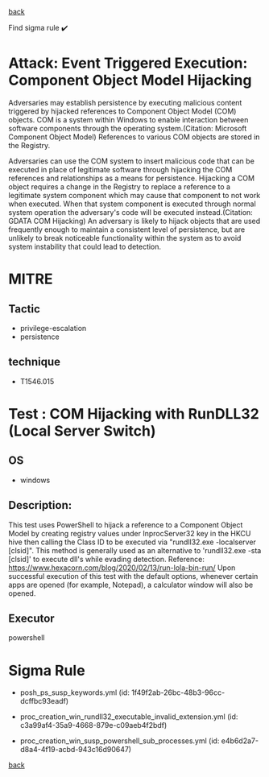 
[back](../index.md)

Find sigma rule :heavy_check_mark: 

# Attack: Event Triggered Execution: Component Object Model Hijacking 

Adversaries may establish persistence by executing malicious content triggered by hijacked references to Component Object Model (COM) objects. COM is a system within Windows to enable interaction between software components through the operating system.(Citation: Microsoft Component Object Model)  References to various COM objects are stored in the Registry. 

Adversaries can use the COM system to insert malicious code that can be executed in place of legitimate software through hijacking the COM references and relationships as a means for persistence. Hijacking a COM object requires a change in the Registry to replace a reference to a legitimate system component which may cause that component to not work when executed. When that system component is executed through normal system operation the adversary's code will be executed instead.(Citation: GDATA COM Hijacking) An adversary is likely to hijack objects that are used frequently enough to maintain a consistent level of persistence, but are unlikely to break noticeable functionality within the system as to avoid system instability that could lead to detection. 

# MITRE
## Tactic
  - privilege-escalation
  - persistence


## technique
  - T1546.015


# Test : COM Hijacking with RunDLL32 (Local Server Switch)
## OS
  - windows


## Description:
This test uses PowerShell to hijack a reference to a Component Object Model by creating registry values under InprocServer32 key in the HKCU hive then calling the Class ID to be executed via "rundll32.exe -localserver [clsid]". 
This method is generally used as an alternative to 'rundll32.exe -sta [clsid]' to execute dll's while evading detection. 
Reference: https://www.hexacorn.com/blog/2020/02/13/run-lola-bin-run/
Upon successful execution of this test with the default options, whenever certain apps are opened (for example, Notepad), a calculator window will also be opened. 

## Executor
powershell

# Sigma Rule
 - posh_ps_susp_keywords.yml (id: 1f49f2ab-26bc-48b3-96cc-dcffbc93eadf)

 - proc_creation_win_rundll32_executable_invalid_extension.yml (id: c3a99af4-35a9-4668-879e-c09aeb4f2bdf)

 - proc_creation_win_susp_powershell_sub_processes.yml (id: e4b6d2a7-d8a4-4f19-acbd-943c16d90647)



[back](../index.md)
